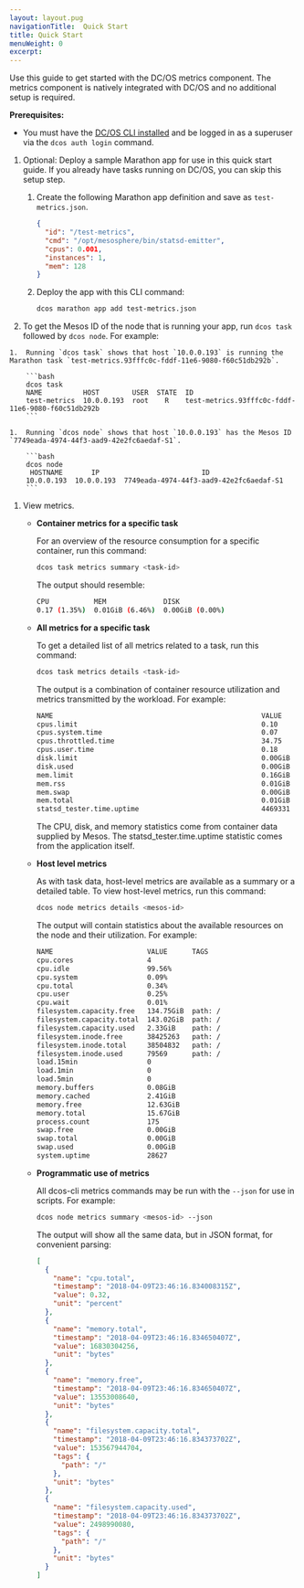 ```yaml
---
layout: layout.pug
navigationTitle:  Quick Start
title: Quick Start
menuWeight: 0
excerpt:
---
```



Use this guide to get started with the DC/OS metrics component. The metrics component is natively integrated with DC/OS and no additional setup is required.

**Prerequisites:** 

- You must have the [DC/OS CLI installed](/1.10/cli/install/) and be logged in as a superuser via the `dcos auth login` command.
  
1.  Optional: Deploy a sample Marathon app for use in this quick start guide. If you already have tasks running on DC/OS, you can skip this setup step.

    1.  Create the following Marathon app definition and save as `test-metrics.json`. 
        
        ```json
        {
          "id": "/test-metrics",
          "cmd": "/opt/mesosphere/bin/statsd-emitter",
          "cpus": 0.001,
          "instances": 1,
          "mem": 128
        }
        ```
    
    1.  Deploy the app with this CLI command:
        
        ```bash
        dcos marathon app add test-metrics.json
        ```

1.   To get the Mesos ID of the node that is running your app, run `dcos task` followed by `dcos node`. For example:
    
    1.  Running `dcos task` shows that host `10.0.0.193` is running the Marathon task `test-metrics.93fffc0c-fddf-11e6-9080-f60c51db292b`.
    
        ```bash
        dcos task
        NAME          HOST        USER  STATE  ID                                                  
        test-metrics  10.0.0.193  root    R    test-metrics.93fffc0c-fddf-11e6-9080-f60c51db292b  
        ```
    
    1.  Running `dcos node` shows that host `10.0.0.193` has the Mesos ID `7749eada-4974-44f3-aad9-42e2fc6aedaf-S1`.
    
        ```bash
        dcos node
         HOSTNAME       IP                         ID                    
        10.0.0.193  10.0.0.193  7749eada-4974-44f3-aad9-42e2fc6aedaf-S1  
        ```

1.  View metrics. 

    -   **<a name="container-metrics"></a>Container metrics for a specific task**
        
        For an overview of the resource consumption for a specific container, run this command:
    
        ```bash
        dcos task metrics summary <task-id>
        ```

        The output should resemble:
        
        ```bash
        CPU           MEM              DISK
        0.17 (1.35%)  0.01GiB (6.46%)  0.00GiB (0.00%)
        ```
    
    -   **<a name="task-metrics"></a>All metrics for a specific task**
 
        To get a detailed list of all metrics related to a task, run this command:
      
        ```bash
        dcos task metrics details <task-id>
        ```
        The output is a combination of container resource utilization and metrics transmitted by the workload. For example:
    
        ```bash
        NAME                                                   VALUE
        cpus.limit                                             0.10
        cpus.system.time                                       0.07
        cpus.throttled.time                                    34.75
        cpus.user.time                                         0.18
        disk.limit                                             0.00GiB
        disk.used                                              0.00GiB
        mem.limit                                              0.16GiB
        mem.rss                                                0.01GiB
        mem.swap                                               0.00GiB
        mem.total                                              0.01GiB
        statsd_tester.time.uptime                              4469331
        ```

        The CPU, disk, and memory statistics come from container data supplied by Mesos. The statsd_tester.time.uptime
        statistic comes from the application itself. 
   
    -   **<a name="host-metrics"></a>Host level metrics**

        As with task data, host-level metrics are available as a summary or a detailed table. To view host-level
        metrics, run this command:

        ```bash
        dcos node metrics details <mesos-id>
        ```
        
        The output will contain statistics about the available resources on the node and their utilization. For example:
        
        ```bash
        NAME                       VALUE      TAGS
        cpu.cores                  4
        cpu.idle                   99.56%
        cpu.system                 0.09%
        cpu.total                  0.34%
        cpu.user                   0.25%
        cpu.wait                   0.01%
        filesystem.capacity.free   134.75GiB  path: /
        filesystem.capacity.total  143.02GiB  path: /
        filesystem.capacity.used   2.33GiB    path: /
        filesystem.inode.free      38425263   path: /
        filesystem.inode.total     38504832   path: /
        filesystem.inode.used      79569      path: /
        load.15min                 0
        load.1min                  0
        load.5min                  0
        memory.buffers             0.08GiB
        memory.cached              2.41GiB
        memory.free                12.63GiB
        memory.total               15.67GiB
        process.count              175
        swap.free                  0.00GiB
        swap.total                 0.00GiB
        swap.used                  0.00GiB
        system.uptime              28627
        ```

    -   **<a name="script-metrics"></a>Programmatic use of metrics**

        All dcos-cli metrics commands may be run with the `--json` for use in scripts. For example:

        ```bash
        dcos node metrics summary <mesos-id> --json
        ```

        The output will show all the same data, but in JSON format, for convenient parsing:

        ```json
        [
          {
            "name": "cpu.total",
            "timestamp": "2018-04-09T23:46:16.834008315Z",
            "value": 0.32,
            "unit": "percent"
          },
          {
            "name": "memory.total",
            "timestamp": "2018-04-09T23:46:16.834650407Z",
            "value": 16830304256,
            "unit": "bytes"
          },
          {
            "name": "memory.free",
            "timestamp": "2018-04-09T23:46:16.834650407Z",
            "value": 13553008640,
            "unit": "bytes"
          },
          {
            "name": "filesystem.capacity.total",
            "timestamp": "2018-04-09T23:46:16.834373702Z",
            "value": 153567944704,
            "tags": {
              "path": "/"
            },
            "unit": "bytes"
          },
          {
            "name": "filesystem.capacity.used",
            "timestamp": "2018-04-09T23:46:16.834373702Z",
            "value": 2498990080,
            "tags": {
              "path": "/"
            },
            "unit": "bytes"
          }
        ]
        ```

